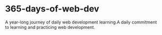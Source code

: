 # 365-days-of-web-dev
A year-long journey of daily web development learning.A daily commitment to learning and practicing web development.
